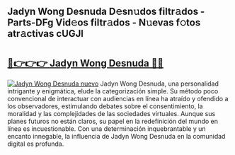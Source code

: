 ## Jadyn Wong Desnuda D𝚎sn𝚞dos filtr𝚊dos - Parts-DFg Vid𝚎os filtr𝚊dos - N𝚞evas f𝚘tos atr𝚊ctivas cUGJl

# <h2><a href="http://mb2txc.tromn.icu/?c=Jadyn+Wong+Desnuda">🔗👉👉👉 Jadyn Wong Desnuda 🔗🔗</a></h2>

[![Jadyn Wong Desnuda nuevo](https://i.imgur.com/pEAQMta.gif)](http://mb2txc.tromn.icu/?c=Jadyn+Wong+Desnuda)
Jadyn Wong Desnuda, una personalidad intrigante y enigmática, elude la categorización simple. Su método poco convencional de interactuar con audiencias en línea ha atraído y ofendido a los observadores, estimulando debates sobre el consentimiento, la moralidad y las complejidades de las sociedades virtuales. Aunque sus planes futuros no están claros, su papel en la redefinición del mundo en línea es incuestionable. Con una determinación inquebrantable y un encanto innegable, la influencia de Jadyn Wong Desnuda en la comunidad digital es profunda.
